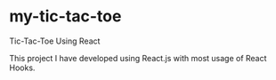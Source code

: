 # my-tic-tac-toe
Tic-Tac-Toe Using React

This project I have developed using React.js with most usage of React Hooks.
